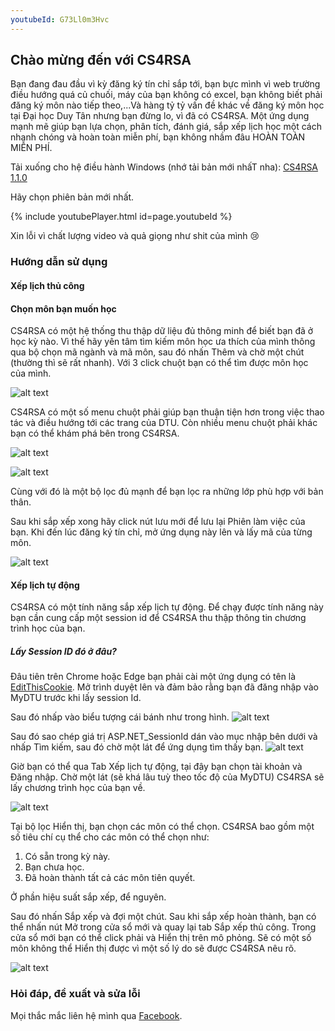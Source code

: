 ```yaml
---
youtubeId: G73Ll0m3Hvc
---
```

## Chào mừng đến với CS4RSA

Bạn đang đau đầu vì kỳ đăng ký tín chỉ sắp tới, bạn bực mình vì web trường điều hướng quá củ chuối, máy của bạn không có excel, bạn không biết phải đăng ký môn nào
 tiếp theo,...Và hàng tỷ tỷ vấn đề khác về đăng ký môn học tại Đại học Duy Tân nhưng bạn đừng lo, vì đã có CS4RSA. Một ứng dụng mạnh mẽ giúp bạn lựa chọn, phân tích, đánh giá, sắp xếp lịch học một cách nhanh chóng và hoàn toàn miễn phí, bạn không nhầm đâu HOÀN TOÀN MIỄN PHÍ.

Tải xuống cho hệ điều hành Windows (nhớ tải bản mới nhấT nha): [CS4RSA 1.1.0](https://drive.google.com/drive/folders/1mtnhC8AmVsPO0KnyOueQRbvcyHVnMzxO?usp=sharing)

Hãy chọn phiên bản mới nhất.

{% include youtubePlayer.html id=page.youtubeId %}

Xin lỗi vì chất lượng video và quả giọng như shit của mình 😢
### Hướng dẫn sử dụng
#### Xếp lịch thủ công
#### Chọn môn bạn muốn học
CS4RSA có một hệ thống thu thập dữ liệu đủ thông minh để biết bạn đã ở học kỳ nào. Vì thế hãy yên tâm tìm kiếm môn học
ưa thích của mình thông qua bộ chọn mã ngành và mã môn, sau đó nhấn Thêm và chờ một chút (thường thì sẽ rất nhanh).
Với 3 click chuột bạn có thể tìm được môn học của mình.

![alt text](https://raw.githubusercontent.com/toky0s/cs4rsa/gh-pages/Screenshot%202021-07-17%20143502.png "Xếp lịch thủ công")

CS4RSA có một số menu chuột phải giúp bạn thuận tiện hơn trong việc thao tác và điều hướng tới các trang của DTU. Còn
nhiều menu chuột phải khác bạn có thể khám phá bên trong CS4RSA.

![alt text](https://raw.githubusercontent.com/toky0s/cs4rsa/gh-pages/Screenshot%202021-07-17%20144602.png "Logo Title Text 1")

![alt text](https://raw.githubusercontent.com/toky0s/cs4rsa/gh-pages/Screenshot%202021-07-17%20144827.png "Logo Title Text 1")

Cùng với đó là một bộ lọc đủ mạnh để bạn lọc ra những lớp phù hợp với bản thân.

Sau khi sắp xếp xong hãy click nút lưu mới để lưu lại Phiên làm việc của bạn. Khi đến lúc đăng ký tín chỉ, mở ứng dụng này lên và lấy mã của từng môn.

![alt text](https://raw.githubusercontent.com/toky0s/cs4rsa/gh-pages/Screenshot%202021-07-17%20145217.png "Logo Title Text 1")

#### Xếp lịch tự động
CS4RSA có một tính năng sắp xếp lịch tự động. Để chạy được tính năng này bạn cần cung cấp một session id để CS4RSA thu thập thông tin
chương trình học của bạn.
##### Lấy Session ID đó ở đâu?
Đâu tiên trên Chrome hoặc Edge bạn phải cài một ứng dụng có tên là [EditThisCookie](https://chrome.google.com/webstore/detail/editthiscookie/fngmhnnpilhplaeedifhccceomclgfbg).
Mở trình duyệt lên và đảm bảo rằng bạn đã đăng nhập vào MyDTU trước khi lấy session Id.

Sau đó nhấp vào biểu tượng cái bánh như trong hình.
![alt text](https://raw.githubusercontent.com/toky0s/cs4rsa/gh-pages/Screenshot%202021-07-17%20143951.png "Logo Title Text 1")

Sau đó sao chép giá trị ASP.NET_SessionId dán vào mục nhập bên dưới và nhấp Tìm kiếm, sau đó chờ một lát để ứng dụng tìm thấy bạn.
![alt text](https://raw.githubusercontent.com/toky0s/cs4rsa/gh-pages/Screenshot%202021-07-17%20143619.png "Logo Title Text 1")

Giờ bạn có thể qua Tab Xếp lịch tự động, tại đây bạn chọn tài khoản và Đăng nhập. Chờ một lát (sẽ khá lâu tuỳ theo tốc độ của MyDTU) CS4RSA sẽ lấy chương trình học của bạn về.

![alt text](https://raw.githubusercontent.com/toky0s/cs4rsa/gh-pages/Screenshot%202021-07-17%20143728.png "Logo Title Text 1")

Tại bộ lọc Hiển thị, bạn chọn các môn có thể chọn. CS4RSA bao gồm một số tiêu chí cụ thể cho các môn có thể chọn như:
1. Có sẵn trong kỳ này.
2. Bạn chưa học.
3. Đã hoàn thành tất cả các môn tiên quyết.

Ở phần hiệu suất sắp xếp, để nguyên.

Sau đó nhấn Sắp xếp và đợi một chút. Sau khi sắp xếp hoàn thành, bạn có thể nhấn nút Mở trong cửa sổ mới và quay lại tab Sắp xếp thủ công.
Trong cửa sổ mới bạn có thể click phải và Hiển thị trên mô phỏng. Sẽ có một số môn không thể Hiển thị được vì một số lý do sẽ được CS4RSA nêu rõ.

![alt text](https://raw.githubusercontent.com/toky0s/cs4rsa/gh-pages/Screenshot%202021-07-17%20151136.png "Logo Title Text 1")

### Hỏi đáp, đề xuất và sửa lỗi
Mọi thắc mắc liên hệ mình qua [Facebook](https://www.facebook.com/truongaxin/).
